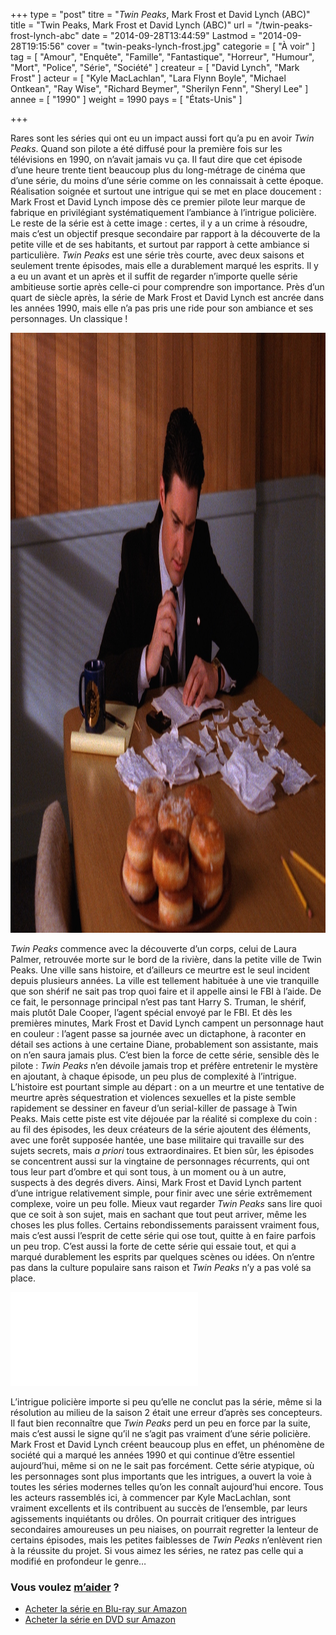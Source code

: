 +++
type = "post"
titre = "<em>Twin Peaks</em>, Mark Frost et David Lynch (ABC)"
title = "Twin Peaks, Mark Frost et David Lynch (ABC)"
url = "/twin-peaks-frost-lynch-abc"
date = "2014-09-28T13:44:59"
Lastmod = "2014-09-28T19:15:56"
cover = "twin-peaks-lynch-frost.jpg"
categorie = [ "À voir" ]
tag = [ "Amour", "Enquête", "Famille", "Fantastique", "Horreur", "Humour", "Mort", "Police", "Série", "Société" ]
createur = [ "David Lynch", "Mark Frost" ]
acteur = [ "Kyle MacLachlan", "Lara Flynn Boyle", "Michael Ontkean", "Ray Wise", "Richard Beymer", "Sherilyn Fenn", "Sheryl Lee" ]
annee = [ "1990" ]
weight = 1990
pays = [ "États-Unis" ]

+++

<p>Rares sont les séries qui ont eu un impact aussi fort qu&rsquo;a pu en avoir <em>Twin Peaks</em>. Quand son pilote a été diffusé pour la première fois sur les télévisions en 1990, on n&rsquo;avait jamais vu ça. Il faut dire que cet épisode d&rsquo;une heure trente tient beaucoup plus du long-métrage de cinéma que d&rsquo;une série, du moins d&rsquo;une série comme on les connaissait à cette époque. Réalisation soignée et surtout une intrigue qui se met en place doucement : Mark Frost et David Lynch impose dès ce premier pilote leur marque de fabrique en privilégiant systématiquement l&rsquo;ambiance à l&rsquo;intrigue policière. Le reste de la série est à cette image : certes, il y a un crime à résoudre, mais c&rsquo;est un objectif presque secondaire par rapport à la découverte de la petite ville et de ses habitants, et surtout par rapport à cette ambiance si particulière. <em>Twin Peaks</em> est une série très courte, avec deux saisons et seulement trente épisodes, mais elle a durablement marqué les esprits. Il y a eu un avant et un après et il suffit de regarder n&rsquo;importe quelle série ambitieuse sortie après celle-ci pour comprendre son importance. Près d&rsquo;un quart de siècle après, la série de Mark Frost et David Lynch est ancrée dans les années 1990, mais elle n&rsquo;a pas pris une ride pour son ambiance et ses personnages. Un classique !</p>
<img class="aligncenter" src="twin-peaks-kyle-maclachlan.jpg" alt="Twin peaks kyle maclachlan" title="twin-peaks-kyle-maclachlan.jpg" width="1440" height="960" />
<p><em>Twin Peaks</em> commence avec la découverte d&rsquo;un corps, celui de Laura Palmer, retrouvée morte sur le bord de la rivière, dans la petite ville de Twin Peaks. Une ville sans histoire, et d&rsquo;ailleurs ce meurtre est le seul incident depuis plusieurs années. La ville est tellement habituée à une vie tranquille que son shérif ne sait pas trop quoi faire et il appelle ainsi le FBI à l&rsquo;aide. De ce fait, le personnage principal n&rsquo;est pas tant Harry S. Truman, le shérif, mais plutôt Dale Cooper, l&rsquo;agent spécial envoyé par le FBI. Et dès les premières minutes, Mark Frost et David Lynch campent un personnage haut en couleur : l&rsquo;agent passe sa journée avec un dictaphone, à raconter en détail ses actions à une certaine Diane, probablement son assistante, mais on n&rsquo;en saura jamais plus. C&rsquo;est bien la force de cette série, sensible dès le pilote : <em>Twin Peaks</em> n&rsquo;en dévoile jamais trop et préfère entretenir le mystère en ajoutant, à chaque épisode, un peu plus de complexité à l&rsquo;intrigue. L&rsquo;histoire est pourtant simple au départ : on a un meurtre et une tentative de meurtre après séquestration et violences sexuelles et la piste semble rapidement se dessiner en faveur d&rsquo;un serial-killer de passage à Twin Peaks. Mais cette piste est vite déjouée par la réalité si complexe du coin : au fil des épisodes, les deux créateurs de la série ajoutent des éléments, avec une forêt supposée hantée, une base militaire qui travaille sur des sujets secrets, mais <em>a priori</em> tous extraordinaires. Et bien sûr, les épisodes se concentrent aussi sur la vingtaine de personnages récurrents, qui ont tous leur part d&rsquo;ombre et qui sont tous, à un moment ou à un autre, suspects à des degrés divers. Ainsi, Mark Frost et David Lynch partent d&rsquo;une intrigue relativement simple, pour finir avec une série extrêmement complexe, voire un peu folle. Mieux vaut regarder <em>Twin Peaks</em> sans lire quoi que ce soit à son sujet, mais en sachant que tout peut arriver, même les choses les plus folles. Certains rebondissements paraissent vraiment fous, mais c&rsquo;est aussi l&rsquo;esprit de cette série qui ose tout, quitte à en faire parfois un peu trop. C&rsquo;est aussi la forte de cette série qui essaie tout, et qui a marqué durablement les esprits par quelques scènes ou idées. On n&rsquo;entre pas dans la culture populaire sans raison et <em>Twin Peaks</em> n&rsquo;y a pas volé sa place.</p>
<div class="video-container"><iframe class="aligncenter" src="//www.youtube.com/embed/i7d0Lm_31BE" frameborder="0" allowfullscreen></iframe></div>
<p>L&rsquo;intrigue policière importe si peu qu&rsquo;elle ne conclut pas la série, même si la résolution au milieu de la saison 2 était une erreur d&rsquo;après ses concepteurs. Il faut bien reconnaître que <em>Twin Peaks</em> perd un peu en force par la suite, mais c&rsquo;est aussi le signe qu&rsquo;il ne s&rsquo;agit pas vraiment d&rsquo;une série policière. Mark Frost et David Lynch créent beaucoup plus en effet, un phénomène de société qui a marqué les années 1990 et qui continue d&rsquo;être essentiel aujourd&rsquo;hui, même si on ne le sait pas forcément. Cette série atypique, où les personnages sont plus importants que les intrigues, a ouvert la voie à toutes les séries modernes telles qu&rsquo;on les connaît aujourd&rsquo;hui encore. Tous les acteurs rassemblés ici, à commencer par Kyle MacLachlan, sont vraiment excellents et ils contribuent au succès de l&rsquo;ensemble, par leurs agissements inquiétants ou drôles. On pourrait critiquer des intrigues secondaires amoureuses un peu niaises, on pourrait regretter la lenteur de certains épisodes, mais les petites faiblesses de <em>Twin Peaks</em> n&rsquo;enlèvent rien à la réussite du projet. Si vous aimez les séries, ne ratez pas celle qui a modifié en profondeur le genre…</p>
<div class="amazon">
<h3>Vous voulez <a href="/soutien/">m&rsquo;aider</a> ?</h3>
<ul>
<li><a href="http://www.amazon.fr/gp/product/B00H1YZIPA/ref=as_li_ss_tl?ie=UTF8&amp;tag=leblogdenic07-21&amp;linkCode=as2&amp;camp=1642&amp;creative=19458&amp;creativeASIN=B00H1YZIPA">Acheter la série en Blu-ray sur Amazon</a></li>
<li><a href="http://www.amazon.fr/gp/product/B00LXM30RO/ref=as_li_ss_tl?ie=UTF8&amp;tag=leblogdenic07-21&amp;linkCode=as2&amp;camp=1642&amp;creative=19458&amp;creativeASIN=B00LXM30RO">Acheter la série en DVD sur Amazon</a></li>
</ul>
</div>

